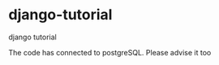 django-tutorial
===============

django tutorial

The code has connected to postgreSQL. Please advise it too
